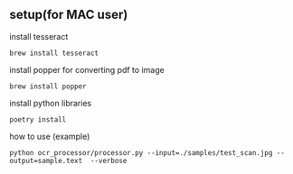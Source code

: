 ## setup(for MAC user)

install tesseract
```
brew install tesseract
```

install popper for converting pdf to image
```
brew install popper
```

install python libraries
```
poetry install
```

how to use (example)
```
python ocr_processor/processor.py --input=./samples/test_scan.jpg --output=sample.text  --verbose
```

